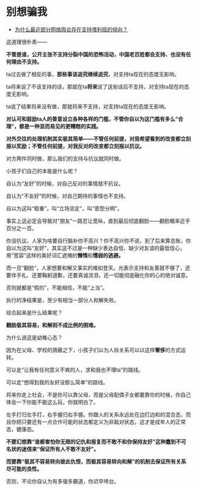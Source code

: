 # 别想骗我

- [为什么最近部分网络舆论存在支持塔利班的倾向？](https://www.zhihu.com/question/471900217/answer/2002754605) 


这道理很朴素——

**不管是谁，公开主张不支持分裂中国的恐怖活动，中国老百姓都会支持、也没有任何理由不支持。**

ta过去做了相反的事，**那些事该追究继续追究**，对支持ta现在的态度无影响。

ta将来说了不该支持的话，那就在ta**将来**说了这些话后不支持，对支持ta现在的态度无影响。

ta说了结果将来没有做，那就将来不支持，对支持ta现在的态度无影响。

  

**对认可和鼓励ta人的善意设立各种各样的门槛，不管你自以为这门槛有多么“合理”，都是一种显而易见的更糟糕的实践。**

**对外交往的处理机制其实极其简单——不管任何前提，对我希望看到的改变都立刻报以奖励；不管任何前提，对我反对的改变都立刻报以抗议。**

对方两件同时做，那么我们的支持与抗议就同时做。

小孩子们自己的本能是什么呢？

自认为“友好”的时候，对自己反对的事情就不抗议。

自认为“不友好”的时候，对自己期待的事情也不支持。

自以为这叫“稳重”，叫“立场坚定”，叫“恩怨分明”。

事实上这必定会导致对“朋友”一路忍让宽纵，直到最后彻底翻脸——翻脸概率近乎百分之一百。

你没抗议，人家为啥要自行脑补你不高兴？你不高兴你不说，到了后来算总账，你自以为这叫“友好”，其实这不过是一种缺少表达自信、缺少对友谊的最低信心，用“宽容”这样的美好词汇遮掩的**懒惰**和**懦弱的逃避。**

而一旦“翻脸”，人家想要和解又事实的难如登天。光表示支持和友善就不够了，还要伴手礼、还要鞠躬道歉，还要真诚流泪，还一切能彻底融化你的心的绝对诚意。

否则就都是“假的”，不能相信，不能“上当”。

执行的净结果是，至少有相当一部分人和解失败。

综合起来是什么结果呢？

**翻脸极其容易，和解则不成比例的困难。**

  

为什么说这是幼稚心态？

因为在父母、学校的荫蔽之下，小孩子们以为人际关系可以以这样**奢侈**的方式运转。

可以走“让我有任何意义不爽的人，求和我也不理ta”的路线。

可以走“想得到我的友好没那么简单”的路线。

将来你走上社会，不是你可以靠父母，而是父母配偶子女都要靠你的时候，你自己体会一下你能不能这么玩，你就明白了。

左手打归左手打，右手握归右手握。你跟人的关系永远处在边打边和的混合态，而且你把只要还有一点合作可能的状态都定义为非敌对状态，这才是成年人的正常态，健康态。

**不要幻想靠“谁都害怕你无限的记仇和报复而不敢不和你保持友好”这种蠢到不可名状的迷信来“保证所有人不敢不友好”。**

**而要靠“极其不容易转向彼此仇恨，而极其容易转向和解”的机制去保证所有关系尽可能的良性。**

否则，不论你自认为有多强多霸道，你迟早垮台。